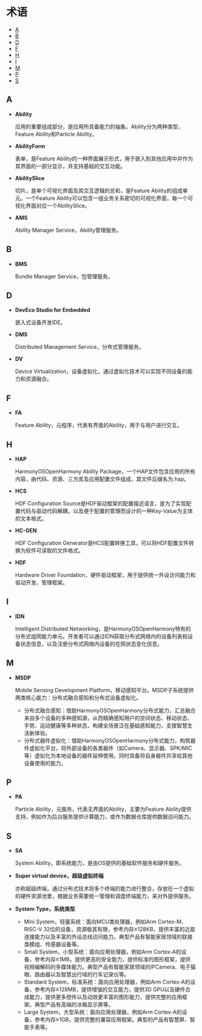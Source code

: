 # 术语<a name="ZH-CN_TOPIC_0000001053048859"></a>

-   [A](#zh-cn_topic_0000001050749051_section1679023922312)
-   [B](#zh-cn_topic_0000001050749051_section62182102017)
-   [D](#zh-cn_topic_0000001050749051_section1670294920236)
-   [F](#zh-cn_topic_0000001050749051_section5406185415236)
-   [H](#zh-cn_topic_0000001050749051_section891816813243)
-   [I](#zh-cn_topic_0000001050749051_section10124052142516)
-   [M](#zh-cn_topic_0000001050749051_section0352490467)
-   [P](#zh-cn_topic_0000001050749051_section779354121411)
-   [S](#zh-cn_topic_0000001050749051_section25661636182615)

## A<a name="zh-cn_topic_0000001050749051_section1679023922312"></a>

-   **Ability**

    应用的重要组成部分，是应用所具备能力的抽象。Ability分为两种类型，Feature Ability和Particle Ability。


-   **AbilityForm**

    表单，是Feature Ability的一种界面展示形式，用于嵌入到其他应用中并作为其界面的一部分显示，并支持基础的交互功能。


-   **AbilitySlice**

    切片，是单个可视化界面及其交互逻辑的总和，是Feature Ability的组成单元。一个Feature Ability可以包含一组业务关系密切的可视化界面，每一个可视化界面对应一个AbilitySlice。

-   **AMS**

    Ability Manager Service，Ability管理服务。


## B<a name="zh-cn_topic_0000001050749051_section62182102017"></a>

-   **BMS**

    Bundle Manager Service，包管理服务。


## D<a name="zh-cn_topic_0000001050749051_section1670294920236"></a>

-   **DevEco Studio for Embedded**

    嵌入式设备开发IDE。

-   **DMS**

    Distributed Management Service，分布式管理服务。

-   **DV**

    Device Virtualization，设备虚拟化，通过虚拟化技术可以实现不同设备的能力和资源融合。


## F<a name="zh-cn_topic_0000001050749051_section5406185415236"></a>

-   **FA**

    Feature Ability，元程序，代表有界面的Ability，用于与用户进行交互。


## H<a name="zh-cn_topic_0000001050749051_section891816813243"></a>

-   **HAP**

    HarmonyOSOpenHarmony Ability Package，一个HAP文件包含应用的所有内容，由代码、资源、三方库及应用配置文件组成，其文件后缀名为.hap。

-   **HCS**

    HDF Configuration Source是HDF驱动框架的配置描述语言，是为了实现配置代码与驱动代码解耦，以及便于配置的管理而设计的一种Key-Value为主体的文本格式。


-   **HC-GEN**

    HDF Configuration Generator是HCS配置转换工具，可以将HDF配置文件转换为软件可读取的文件格式。


-   **HDF**

    Hardware Driver Foundation，硬件驱动框架，用于提供统一外设访问能力和驱动开发、管理框架。


## I<a name="zh-cn_topic_0000001050749051_section10124052142516"></a>

-   **IDN**

    Intelligent Distributed Networking，是HarmonyOSOpenHarmony特有的分布式组网能力单元。开发者可以通过IDN获取分布式网络内的设备列表和设备状态信息，以及注册分布式网络内设备的在网状态变化信息。


## M<a name="zh-cn_topic_0000001050749051_section0352490467"></a>

-   **MSDP**

    Mobile Sensing Development Platform，移动感知平台。MSDP子系统提供两类核心能力：分布式融合感知和分布式设备虚拟化。

    -   分布式融合感知：借助HarmonyOSOpenHarmony分布式能力，汇总融合来自多个设备的多种感知源，从而精确感知用户的空间状态、移动状态、手势、运动健康等多种状态，构建全场景泛在基础感知能力，支撑智慧生活新体验。
    -   分布式器件虚拟化：借助HarmonyOSOpenHarmony分布式能力，构筑器件虚拟化平台，将外部设备的各类器件（如Camera、显示器、SPK/MIC等）虚拟化为本地设备的器件延伸使用。同时具备将自身器件共享给其他设备使用的能力。


## P<a name="zh-cn_topic_0000001050749051_section779354121411"></a>

-   **PA**

    Particle Ability，元服务，代表无界面的Ability，主要为Feature Ability提供支持，例如作为后台服务提供计算能力，或作为数据仓库提供数据访问能力。


## S<a name="zh-cn_topic_0000001050749051_section25661636182615"></a>

-   **SA**

    System Ability，即系统能力，是由OS提供的基础软件服务和硬件服务。


-   **Super virtual device，超级虚拟终端**

    亦称超级终端，通过分布式技术将多个终端的能力进行整合，存放在一个虚拟的硬件资源池里，根据业务需要统一管理和调度终端能力，来对外提供服务。

-   **System Type，系统类型**
    -   Mini System，轻量系统：面向MCU类处理器，例如Arm Cortex-M、RISC-V 32位的设备，资源极其有限，参考内存≥128KB，提供丰富的近距连接能力以及丰富的外设总线访问能力。典型产品有智能家居领域的联接类模组、传感器设备等。
    -   Small System，小型系统：面向应用处理器，例如Arm Cortex-A的设备，参考内存≥1MB，提供更高的安全能力，提供标准的图形框架，提供视频编解码的多媒体能力。典型产品有智能家居领域的IPCamera、电子猫眼、路由器以及智慧出行域的行车记录仪等。
    -   Standard System，标准系统：面向应用处理器，例如Arm Cortex-A的设备，参考内存≥128MB，提供增强的交互能力，提供3D GPU以及硬件合成能力，提供更多控件以及动效更丰富的图形能力，提供完整的应用框架。典型产品有高端的冰箱显示屏等。
    -   Large System，大型系统：面向应用处理器，例如Arm Cortex-A的设备，参考内存≥1GB，提供完整的兼容应用框架。典型的产品有智慧屏、智能手表等。


